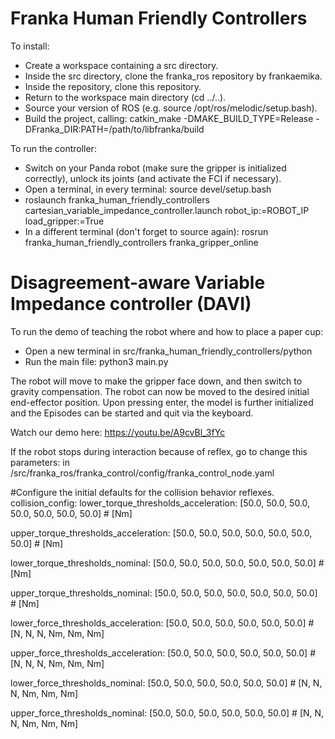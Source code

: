 # Franka Human Friendly Controllers
To install:
- Create a workspace containing a src directory.
- Inside the src directory, clone the franka_ros repository by frankaemika.
- Inside the repository, clone this repository.
- Return to the workspace main directory (cd ../..).
- Source your version of ROS (e.g. source /opt/ros/melodic/setup.bash).
- Build the project, calling: catkin_make -DMAKE_BUILD_TYPE=Release -DFranka_DIR:PATH=/path/to/libfranka/build

To run the controller:
- Switch on your Panda robot (make sure the gripper is initialized correctly), unlock its joints (and activate the FCI if necessary).
- Open a terminal, in every terminal: source devel/setup.bash
- roslaunch franka_human_friendly_controllers cartesian_variable_impedance_controller.launch robot_ip:=ROBOT_IP load_gripper:=True
- In a different terminal (don't forget to source again): rosrun franka_human_friendly_controllers franka_gripper_online
# Disagreement-aware Variable Impedance controller (DAVI)
To run the demo of teaching the robot where and how to place a paper cup:
- Open a new terminal in src/franka_human_friendly_controllers/python
- Run the main file: python3 main.py

The robot will move to make the gripper face down, and then switch to gravity compensation.
The robot can now be moved to the desired initial end-effector position.
Upon pressing enter, the model is further initialized and the Episodes can be started and quit via the keyboard.

Watch our demo here: https://youtu.be/A9cvBl_3fYc

If the robot stops during interaction because of reflex, go to change this parameters:
in /src/franka_ros/franka_control/config/franka_control_node.yaml

#Configure the initial defaults for the collision behavior reflexes.
collision_config:
  lower_torque_thresholds_acceleration: [50.0, 50.0, 50.0, 50.0, 50.0, 50.0, 50.0]  # [Nm]
  
  upper_torque_thresholds_acceleration: [50.0, 50.0, 50.0, 50.0, 50.0, 50.0, 50.0]  # [Nm]
  
  lower_torque_thresholds_nominal: [50.0, 50.0, 50.0, 50.0, 50.0, 50.0, 50.0]  # [Nm]
  
  upper_torque_thresholds_nominal: [50.0, 50.0, 50.0, 50.0, 50.0, 50.0, 50.0]  # [Nm]
  
  lower_force_thresholds_acceleration: [50.0, 50.0, 50.0, 50.0, 50.0, 50.0]  # [N, N, N, Nm, Nm, Nm]
  
  upper_force_thresholds_acceleration: [50.0, 50.0, 50.0, 50.0, 50.0, 50.0]  # [N, N, N, Nm, Nm, Nm] 
  
  lower_force_thresholds_nominal: [50.0, 50.0, 50.0, 50.0, 50.0, 50.0]  # [N, N, N, Nm, Nm, Nm]
  
  upper_force_thresholds_nominal: [50.0, 50.0, 50.0, 50.0, 50.0, 50.0]  # [N, N, N, Nm, Nm, Nm]
  
  
